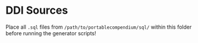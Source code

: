# DDI Sources
Place all `.sql` files from `/path/to/portablecompendium/sql/` within this folder before running the generator scripts!